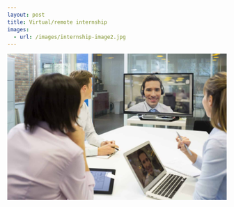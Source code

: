 ```yaml
---
layout: post
title: Virtual/remote internship
images:
  - url: /images/internship-image2.jpg
---
```


<img src="/images/internship-image2.jpg"/>

